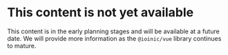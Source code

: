 <div class="ion-text-center">

# This content is not yet available

<ion-icon name="logo-vue" style="font-size: 256px" color="primary"></ion-icon>

This content is in the early planning stages and will be available at a future date. We will provide more information as the `@ioinic/vue` library continues to mature.

</div>
